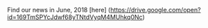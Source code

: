 Find our news in June, 2018 [here] (https://drive.google.com/open?id=169TmSPYcJdwf68yTNtdVyqM4MUhkq0Nc)
